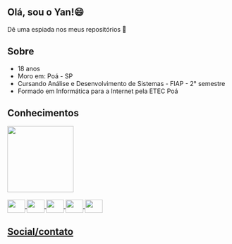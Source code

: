 <h2> Olá, sou o Yan!😄 </h2>
<p>Dê uma espiada nos meus repositórios 👀<p/>

## Sobre
* 18 anos
* Moro em: Poá - SP
* Cursando Análise e Desenvolvimento de Sistemas - FIAP - 2° semestre
* Formado em Informática para a Internet pela ETEC Poá

## Conhecimentos
<div>
  <a href="https://github.com/YanGidorini">
  <img height="150em" src="https://github-readme-stats.vercel.app/api/top-langs/?username=YanGidorini&layout=compact&theme=vue-dark&count_private=true">
</div>
<br>
<div class="tecnologies">
  <img  align="center" height="30" width="40" src="https://cdn.jsdelivr.net/gh/devicons/devicon/icons/html5/html5-original.svg" />
  <img  align="center" height="30" width="40" src="https://cdn.jsdelivr.net/gh/devicons/devicon/icons/css3/css3-original.svg" />
  <img  align="center" height="30" width="40" src="https://cdn.jsdelivr.net/gh/devicons/devicon/icons/javascript/javascript-original.svg" />
  <img  align="center" height="30" width="40" src="https://cdn.jsdelivr.net/gh/devicons/devicon/icons/sass/sass-original.svg" />  
  <img  align="center" height="30" width="40" src="https://cdn.jsdelivr.net/gh/devicons/devicon/icons/php/php-original.svg" />    
</div>

## Social/contato
<div class="social">
  
</div>
